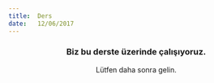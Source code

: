 ```yaml
---
title:  Ders
date:   12/06/2017
---
```


### <center>Biz bu derste üzerinde çalışıyoruz.</center>
<center>Lütfen daha sonra gelin.</center>
